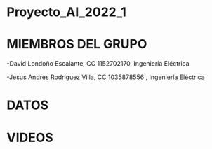 # Proyecto_AI_2022_1
# MIEMBROS DEL GRUPO
-David Londoño Escalante, CC 1152702170, Ingeniería Eléctrica 

-Jesus Andres Rodriguez Villa, CC 1035878556 , Ingeniería Eléctrica

# DATOS

# VIDEOS

